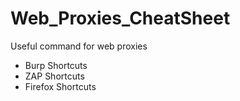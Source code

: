 # Web_Proxies_CheatSheet
Useful command for web proxies

- Burp Shortcuts
- ZAP Shortcuts
- Firefox Shortcuts

